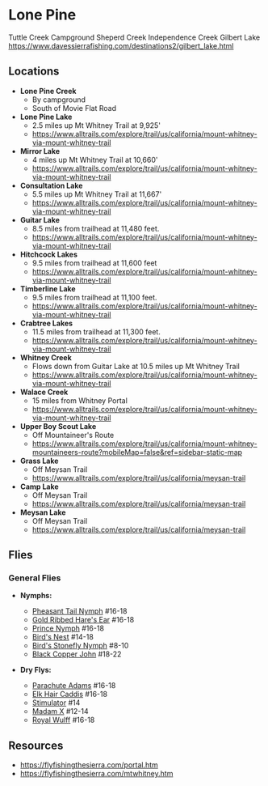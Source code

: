 # Lone Pine

Tuttle Creek Campground
Sheperd Creek
Independence Creek
Gilbert Lake
https://www.davessierrafishing.com/destinations2/gilbert_lake.html

## Locations

- **Lone Pine Creek**
  - By campground
  - South of Movie Flat Road
- **Lone Pine Lake**
  - 2.5 miles up Mt Whitney Trail at 9,925'
  - <https://www.alltrails.com/explore/trail/us/california/mount-whitney-via-mount-whitney-trail>
- **Mirror Lake**
  - 4 miles up Mt Whitney Trail at 10,660'
  - <https://www.alltrails.com/explore/trail/us/california/mount-whitney-via-mount-whitney-trail>
- **Consultation Lake**
  - 5.5 miles up Mt Whitney Trail at 11,667'
  - <https://www.alltrails.com/explore/trail/us/california/mount-whitney-via-mount-whitney-trail>
- **Guitar Lake**
  - 8.5 miles from trailhead at 11,480 feet.
  - <https://www.alltrails.com/explore/trail/us/california/mount-whitney-via-mount-whitney-trail>
- **Hitchcock Lakes**
  - 9.5 miles from trailhead at 11,600 feet
  - <https://www.alltrails.com/explore/trail/us/california/mount-whitney-via-mount-whitney-trail>
- **Timberline Lake**
  - 9.5 miles from trailhead at 11,100 feet.
  - <https://www.alltrails.com/explore/trail/us/california/mount-whitney-via-mount-whitney-trail>
- **Crabtree Lakes**
  - 11.5 miles from trailhead at 11,300 feet.
  - <https://www.alltrails.com/explore/trail/us/california/mount-whitney-via-mount-whitney-trail>
- **Whitney Creek**
  - Flows down from Guitar Lake at 10.5 miles up Mt Whitney Trail
  - <https://www.alltrails.com/explore/trail/us/california/mount-whitney-via-mount-whitney-trail>
- **Walace Creek**
  - 15 miles from Whitney Portal
  - <https://www.alltrails.com/explore/trail/us/california/mount-whitney-via-mount-whitney-trail>
- **Upper Boy Scout Lake**
  - Off Mountaineer's Route
  - <https://www.alltrails.com/explore/trail/us/california/mount-whitney-mountaineers-route?mobileMap=false&ref=sidebar-static-map>
- **Grass Lake**
  - Off Meysan Trail
  - <https://www.alltrails.com/explore/trail/us/california/meysan-trail>
- **Camp Lake**
  - Off Meysan Trail
  - <https://www.alltrails.com/explore/trail/us/california/meysan-trail>
- **Meysan Lake**
  - Off Meysan Trail
  - <https://www.alltrails.com/explore/trail/us/california/meysan-trail>

## Flies

### General Flies

- **Nymphs:**

  - [Pheasant Tail Nymph](/img/pheasant-tail.jpg) #16-18
  - [Gold Ribbed Hare's Ear](/img/gold-ribbed-hares-ear.jpg) #16-18
  - [Prince Nymph](/img/prince-nymph-beadhead.jpg) #16-18
  - [Bird's Nest](/img/birds-nest.jpg) #14-18
  - [Bird's Stonefly Nymph](/img/birds-stonefly-nymph.jpg) #8-10
  - [Black Copper John](/img/black-copper-john.jpg) #18-22

- **Dry Flys:**
  - [Parachute Adams](/img/parachute-adams.jpg) #16-18
  - [Elk Hair Caddis](/img/elk-hair-caddis.jpg) #16-18
  - [Stimulator](/img/stimulator.jpg) #14
  - [Madam X](/img/madam-x.jpg) #12-14
  - [Royal Wulff](/img/royal-wulff.jpg) #16-18

## Resources

- <https://flyfishingthesierra.com/portal.htm>
- <https://flyfishingthesierra.com/mtwhitney.htm>

